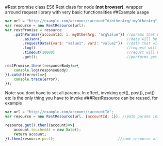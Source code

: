 #Rest promise class
ES6 Rest class for node **(not browser)**, wrapper arround request library with very basic functionalities
##Example usage
```javascript
var url = "http://example.com/account/:accountId/otherArg/:myOtherArg";
var resource = new RestResource(url);
var restPromise = resource
	.pathParams({accountId: 1, myOtherArg: "argValue"})	//params that will be replaced in url insted of placeholders
		.asJson() 										//data will be sent and interpreted as json
		.requestData({var1: "value1", var2: "value2"}) 	//data that will be sent in query string or body, depending of method
		.log()											//request will be logged to console
		.timeout(10000) 								//requst will be timed out after 10 seconds (10.000 ms)
		.get();											//performs get method can be one of, .get(), post(), put(), delete() 

restPromise.then((responseBody)=>{
	console.log(responseBody);
}).catch((error)=>{
	console.trace(error);
});
```
Note: you dont have to set all params. In effect, invoking get(), post(), put() etc is the only thing you have to invoke
###RestResource can be reused, for example
```javascript
var url = "http://example.com/account/:accountId";
var resource = new RestResource(url, {accountId: 1}); //path params initialized immidiately

resource.get().then((account)=>{
	account.touchedAt = new Date();
	return account;
}).then(resource.post); 							//same resource will be resused

```